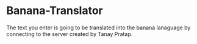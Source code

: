 # Banana-Translator
The text you enter is going to be translated into the banana lanaguage by connecting to the server
created by Tanay Pratap.
 
